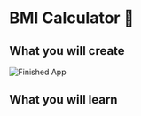 
# BMI Calculator 💪

## What you will create



![Finished App](https://github.com/londonappbrewery/Images/blob/master/bmi-calc-demo.gif)

## What you will learn
